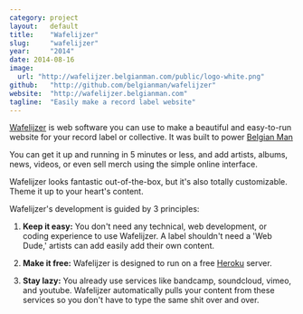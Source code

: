 ```yaml
---
category: project
layout:   default
title:    "Wafelijzer"
slug:     "wafelijzer"
year:     "2014"
date: 2014-08-16
image:
  url: "http://wafelijzer.belgianman.com/public/logo-white.png"
github:   "http://github.com/belgianman/wafelijzer"
website:  "http://wafelijzer.belgianman.com"
tagline:  "Easily make a record label website"
---
```

[Wafelijzer](http://wafelijzer.belgianman.com) is web software you can use to make a beautiful and easy-to-run website for your record label or collective. It was built to power [Belgian Man](http://www.belgianman.com)

You can get it up and running in 5 minutes or less, and add artists, albums, news, videos, or even sell merch using the simple online interface.

Wafelijzer looks fantastic out-of-the-box, but it's also totally customizable. Theme it up to your heart's content.

Wafelijzer's development is guided by 3 principles:

1.    **Keep it easy:** You don't need any technical, web development, or coding experience to use Wafelijzer. A label shouldn't need a 'Web Dude,' artists can add easily add their own content.

2.    **Make it free:** Wafelijzer is designed to run on a free [Heroku](http://heroku.com) server.

3.    **Stay lazy:** You already use services like bandcamp, soundcloud, vimeo, and youtube. Wafelijzer automatically pulls your content from these services so you don't have to type the same shit over and over.
